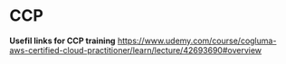 # CCP
<b>Usefil links for CCP training</b>
https://www.udemy.com/course/cogluma-aws-certified-cloud-practitioner/learn/lecture/42693690#overview
